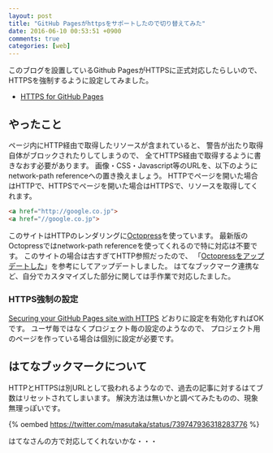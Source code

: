 ```yaml
---
layout: post
title: "GitHub Pagesがhttpsをサポートしたので切り替えてみた"
date: 2016-06-10 00:53:51 +0900
comments: true
categories: [web]
---
```


このブログを設置しているGithub PagesがHTTPSに正式対応したらしいので、HTTPSを強制するように設定してみました。

- [HTTPS for GitHub Pages](https://github.com/blog/2186-https-for-github-pages)

<!-- More -->

## やったこと

ページ内にHTTP経由で取得したリソースが含まれていると、
警告が出たり取得自体がブロックされたりしてしまうので、
全てHTTPS経由で取得するように書きなおす必要があります。
画像・CSS・Javascript等のURLを、以下のようにnetwork-path referenceへの置き換えましょう。
HTTPでページを開いた場合はHTTPで、HTTPSでページを開いた場合はHTTPSで、リソースを取得してくれます。

``` html
<a href="http://google.co.jp">
<a href="//google.co.jp">
```

このサイトはHTTPのレンダリングに[Octopress](https://github.com/imathis/octopress)を使っています。
最新版のOctopressではnetwork-path referenceを使ってくれるので特に対応は不要です。
このサイトの場合は古すぎてHTTP参照だったので、
「[Octopressをアップデートした](http://blog.glidenote.com/blog/2014/02/14/octopress-update/)」を参考にしてアップデートしました。
はてなブックマーク連携など、自分でカスタマイズした部分に関しては手作業で対応したました。


### HTTPS強制の設定

[Securing your GitHub Pages site with HTTPS](https://help.github.com/articles/securing-your-github-pages-site-with-https/) どおりに設定を有効化すればOKです。
ユーザ毎ではなくプロジェクト毎の設定のようなので、
プロジェクト用のページを作っている場合は個別に設定が必要です。


## はてなブックマークについて

HTTPとHTTPSは別URLとして扱われるようなので、過去の記事に対するはてブ数はリセットされてしまいます。
解決方法は無いかと調べてみたものの、現象無理っぽいです。

{% oembed https://twitter.com/masutaka/status/739747936318283776 %}

はてなさんの方で対応してくれないかな・・・
